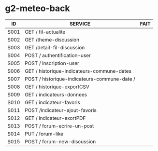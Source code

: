 # g2-meteo-back

| ID   |      SERVICE      |  FAIT |
|:----------:|-------------|:------:|
| S001 | GET / fil-actualite|  |
| S002 | GET /theme-discussion  |    |
| S003 | GET /detail-fil-discussion | |
| S004 | POST / authentification-user | |
| S005 | POST / inscription-user|  |
| S006 | GET / historique-indicateurs-commune-dates  |    |
| S007 | POST / historique-indicateurs-commune-date / | | ?
| S008 | GET / historique-exportCSV | |
| S009 | GET / indicateurs-donnees|  |
| S010 | GET / indicateur-favoris  |    |
| S011 | POST /indicateur-ajout-favoris | |
| S012 | GET / indicateur-exortPDF | |
| S013 | POST / forum-ecrire-un-post|  |
| S014 | PUT / forum-like  |    |
| S015 | POST / forum-new-discussion | |
